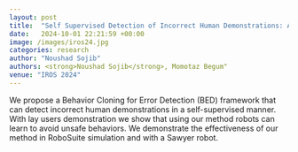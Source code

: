 ```yaml
---
layout: post
title:  "Self Supervised Detection of Incorrect Human Demonstrations: A Path Toward Safe Imitation Learning by Robots in the Wild"
date:   2024-10-01 22:21:59 +00:00
image: /images/iros24.jpg
categories: research
author: "Noushad Sojib"
authors: <strong>Noushad Sojib</strong>, Momotaz Begum"
venue: "IROS 2024" 
---
```

We propose a Behavior Cloning for Error Detection (BED) framework that can detect incorrect human demonstrations in a self-supervised manner. With lay users demonstration we show that using our method robots can learn to avoid unsafe behaviors. We demonstrate the effectiveness of our method in RoboSuite simulation and with a Sawyer robot.
